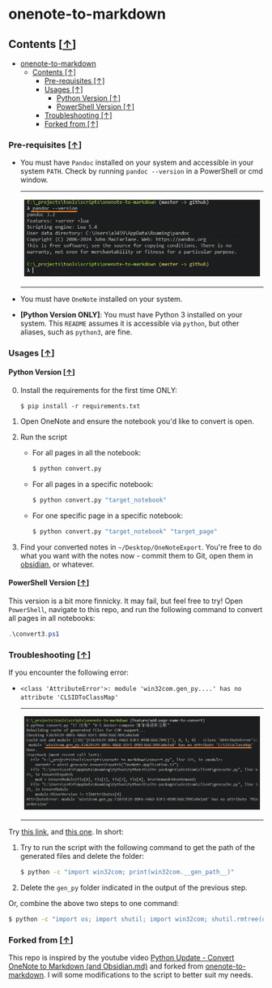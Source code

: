 # onenote-to-markdown

## Contents [[↑](#onenote-to-markdown)]

- [onenote-to-markdown](#onenote-to-markdown)
  - [Contents \[↑\]](#contents-)
    - [Pre-requisites \[↑\]](#pre-requisites-)
    - [Usages \[↑\]](#usages-)
      - [Python Version \[↑\]](#python-version-)
      - [PowerShell Version \[↑\]](#powershell-version-)
    - [Troubleshooting \[↑\]](#troubleshooting-)
    - [Forked from \[↑\]](#forked-from-)

### Pre-requisites [[↑](#onenote-to-markdown)]

- You must have `Pandoc` installed on your system and accessible in your system `PATH`. Check by running `pandoc --version` in a PowerShell or cmd window.

  <table width="100%">
    <colgroup>
      <col style="width: 100%" />
    </colgroup>
    <thead>
      <tr class="header">
      </tr>
    </thead>
    <tbody>
      <tr class="odd">
        <td>
          <p><img src="docs/assets/readme/pandoc_version.png" /></p>
        </td>
      </tr>
    </tbody>
  </table>

- You must have `OneNote` installed on your system.
- **[Python Version ONLY]**: You must have Python 3 installed on your system. This `README` assumes it is accessible via `python`, but other aliases, such as `python3`, are fine.

### Usages [[↑](#onenote-to-markdown)]

#### Python Version [[↑](#onenote-to-markdown)]

0. Install the requirements for the first time ONLY:

    ```shell
    $ pip install -r requirements.txt
    ```

1. Open OneNote and ensure the notebook you'd like to convert is open.

2. Run the script

   - For all pages in all the notebook:

     ```bash
     $ python convert.py
     ```

   - For all pages in a specific notebook:

     ```bash
     $ python convert.py "target_notebook"
     ```

   - For one specific page in a specific notebook:

     ```bash
     $ python convert.py "target_notebook" "target_page"
     ```

3. Find your converted notes in `~/Desktop/OneNoteExport`. You're free to do what you want with the notes now - commit them to Git, open them in [obsidian](https://obsidian.md), or whatever.

#### PowerShell Version [[↑](#onenote-to-markdown)]

This version is a bit more finnicky. It may fail, but feel free to try! Open `PowerShell`, navigate to this repo, and run the following command to convert all pages in all notebooks:

```ps1
.\convert3.ps1
```

### Troubleshooting [[↑](#onenote-to-markdown)]

If you encounter the following error:

- `<class 'AttributeError'>: module 'win32com.gen_py....' has no attribute 'CLSIDToClassMap'`

  <table width="100%">
    <colgroup>
      <col style="width: 100%" />
    </colgroup>
    <thead>
      <tr class="header">
      </tr>
    </thead>
    <tbody>
      <tr class="odd">
        <td>
          <p><img src="docs/assets/readme/no_attribute_err.png" /></p>
        </td>
      </tr>
    </tbody>
  </table>

Try [this link](https://stackoverflow.com/questions/52889704/python-win32com-excel-com-model-started-generating-errors), and [this one](https://stackoverflow.com/questions/33267002/why-am-i-suddenly-getting-a-no-attribute-clsidtopackagemap-error-with-win32com). In short:

1. Try to run the script with the following command to get the path of the generated files and delete the folder:

    ```bash
    $ python -c "import win32com; print(win32com.__gen_path__)"
    ```

2. Delete the `gen_py` folder indicated in the output of the previous step.

Or, combine the above two steps to one command:

```bash
$ python -c "import os; import shutil; import win32com; shutil.rmtree(os.path.dirname(win32com.__gen_path__))"
```

### Forked from [[↑](#onenote-to-markdown)]

This repo is inspired by the youtube video [Python Update - Convert OneNote to Markdown (and Obsidian.md)](https://www.youtube.com/watch?v=mYbiT63Bkns) and forked from [onenote-to-markdown](https://gitlab.com/pagekey/edu/onenote-to-markdown). I will some modifications to the script to better suit my needs.
